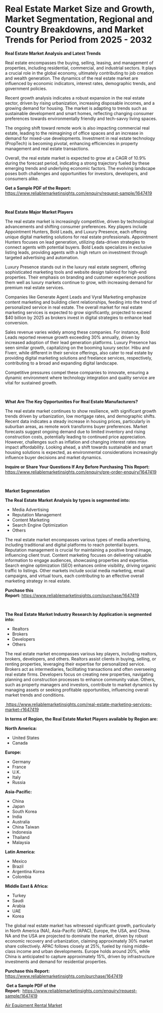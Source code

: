 <p><h1>Real Estate Market Size and Growth, Market Segmentation, Regional and Country Breakdowns, and Market Trends for Period from 2025 -  2032</h1></p><p><strong>Real Estate Market Analysis and Latest Trends</strong></p>
<p><p>Real estate encompasses the buying, selling, leasing, and management of properties, including residential, commercial, and industrial sectors. It plays a crucial role in the global economy, ultimately contributing to job creation and wealth generation. The dynamics of the real estate market are influenced by economic indicators, interest rates, demographic trends, and government policies.</p><p>Recent growth analysis indicates a robust expansion in the real estate sector, driven by rising urbanization, increasing disposable incomes, and a growing demand for housing. The market is adapting to trends such as sustainable development and smart homes, reflecting changing consumer preferences towards environmentally friendly and tech-savvy living spaces.</p><p>The ongoing shift toward remote work is also impacting commercial real estate, leading to the reimagining of office spaces and an increase in demand for mixed-use developments. Investment in real estate technology (PropTech) is becoming pivotal, enhancing efficiencies in property management and real estate transactions. </p><p>Overall, the real estate market is expected to grow at a CAGR of 10.9% during the forecast period, indicating a strong trajectory fueled by these emerging trends and underlying economic factors. The evolving landscape poses both challenges and opportunities for investors, developers, and consumers alike.</p></p>
<p><strong>Get a Sample PDF of the Report:&nbsp;</strong> <a href="https://www.reliablemarketinsights.com/enquiry/request-sample/1647419?utm_campaign=2935&utm_medium=2&utm_source=Github&utm_content=ia&utm_term=10032025&utm_id=real-estate">https://www.reliablemarketinsights.com/enquiry/request-sample/1647419</a></p>
<p>&nbsp;</p>
<p><strong>Real Estate Major Market Players</strong></p>
<p><p>The real estate market is increasingly competitive, driven by technological advancements and shifting consumer preferences. Key players include Appointment Hunters, Bold Leads, and Luxury Presence, each offering unique digital marketing solutions for real estate professionals. Appointment Hunters focuses on lead generation, utilizing data-driven strategies to connect agents with potential buyers. Bold Leads specializes in exclusive listing leads, providing agents with a high return on investment through targeted advertising and automation.</p><p>Luxury Presence stands out in the luxury real estate segment, offering sophisticated marketing tools and website design tailored for high-end properties. Their emphasis on branding and customer experience positions them well as luxury markets continue to grow, with increasing demand for premium real estate services. </p><p>Companies like Generate Agent Leads and Vyral Marketing emphasize content marketing and building client relationships, feeding into the trend of personalized service in real estate. The overall market for real estate marketing services is expected to grow significantly, projected to exceed $40 billion by 2025 as brokers invest in digital strategies to enhance lead conversion.</p><p>Sales revenue varies widely among these companies. For instance, Bold Leads reported revenue growth exceeding 30% annually, driven by increased adoption of their lead generation platforms. Luxury Presence has seen similar growth, capitalizing on the booming luxury sector. Hibu and Fiverr, while different in their service offerings, also cater to real estate by providing digital marketing solutions and freelance services, respectively, contributing to a broad and expanding digital landscape.</p><p>Competitive pressures compel these companies to innovate, ensuring a dynamic environment where technology integration and quality service are vital for sustained growth.</p></p>
<p>&nbsp;</p>
<p><strong>What Are The Key Opportunities For Real Estate Manufacturers?</strong></p>
<p><p>The real estate market continues to show resilience, with significant growth trends driven by urbanization, low mortgage rates, and demographic shifts. Recent data indicates a steady increase in housing prices, particularly in suburban areas, as remote work transforms buyer preferences. Market forecasts suggest ongoing demand due to limited inventory and rising construction costs, potentially leading to continued price appreciation. However, challenges such as inflation and changing interest rates may impact affordability. Looking ahead, a shift towards sustainable and smart housing solutions is expected, as environmental considerations increasingly influence buyer decisions and market dynamics.</p></p>
<p><strong>Inquire or Share Your Questions If Any Before Purchasing This Report:</strong> <a href="https://www.reliablemarketinsights.com/enquiry/pre-order-enquiry/1647419?utm_campaign=2935&utm_medium=2&utm_source=Github&utm_content=ia&utm_term=10032025&utm_id=real-estate">https://www.reliablemarketinsights.com/enquiry/pre-order-enquiry/1647419</a></p>
<p>&nbsp;</p>
<p><strong>Market Segmentation</strong></p>
<p><strong>The Real Estate Market Analysis by types is segmented into:</strong></p>
<p><ul><li>Media Advertising</li><li>Reputation Management</li><li>Content Marketing</li><li>Search Engine Optimization</li><li>Others</li></ul></p>
<p><p>The real estate market encompasses various types of media advertising, including traditional and digital platforms to reach potential buyers. Reputation management is crucial for maintaining a positive brand image, influencing client trust. Content marketing focuses on delivering valuable information to engage audiences, showcasing properties and expertise. Search engine optimization (SEO) enhances online visibility, driving organic traffic to listings. Other markets include social media marketing, email campaigns, and virtual tours, each contributing to an effective overall marketing strategy in real estate.</p></p>
<p><strong>Purchase this Report:&nbsp;</strong><a href="https://www.reliablemarketinsights.com/purchase/1647419?utm_campaign=2935&utm_medium=2&utm_source=Github&utm_content=ia&utm_term=10032025&utm_id=real-estate">https://www.reliablemarketinsights.com/purchase/1647419</a></p>
<p>&nbsp;</p>
<p><strong>The Real Estate Market Industry Research by Application is segmented into:</strong></p>
<p><ul><li>Realtors</li><li>Brokers</li><li>Developers</li><li>Others</li></ul></p>
<p><p>The real estate market encompasses various key players, including realtors, brokers, developers, and others. Realtors assist clients in buying, selling, or renting properties, leveraging their expertise for personalized service. Brokers act as intermediaries, facilitating transactions and often overseeing real estate firms. Developers focus on creating new properties, navigating planning and construction processes to enhance community value. Others, such as property managers and investors, contribute to market dynamics by managing assets or seeking profitable opportunities, influencing overall market trends and conditions.</p></p>
<p><a href="https://www.reliablemarketinsights.com/real-estate-marketing-services-market-r1647419?utm_campaign=2935&utm_medium=2&utm_source=Github&utm_content=ia&utm_term=10032025&utm_id=real-estate">&nbsp;https://www.reliablemarketinsights.com/real-estate-marketing-services-market-r1647419</a></p>
<p><strong>In terms of Region, the Real Estate Market Players available by Region are:</strong></p>
<p>
    <p> <strong> North America: </strong>
        <ul>
            <li>United States</li>
            <li>Canada</li>
        </ul>
        </p> 
    <p> <strong> Europe: </strong>
        <ul>
            <li>Germany</li>
            <li>France</li>
            <li>U.K.</li>
            <li>Italy</li>
            <li>Russia</li>
        </ul>
        </p> 
    <p> <strong> Asia-Pacific: </strong>
        <ul>
            <li>China</li>
            <li>Japan</li>
            <li>South Korea</li>
            <li>India</li>
            <li>Australia</li>
            <li>China Taiwan</li>
            <li>Indonesia</li>
            <li>Thailand</li>
            <li>Malaysia</li>
        </ul>
        </p> 
    <p> <strong> Latin America: </strong>
        <ul>
            <li>Mexico</li>
            <li>Brazil</li>
            <li>Argentina Korea</li>
            <li>Colombia</li>
        </ul>
        </p> 
    <p> <strong> Middle East & Africa: </strong>
        <ul>
            <li>Turkey</li>
            <li>Saudi</li>
            <li>Arabia</li>
            <li>UAE</li>
            <li>Korea</li>
        </ul>
    </p>
    </p>
<p><p>The global real estate market has witnessed significant growth, particularly in North America (NA), Asia-Pacific (APAC), Europe, the USA, and China. NA and the USA are projected to dominate the market, driven by robust economic recovery and urbanization, claiming approximately 30% market share collectively. APAC follows closely at 25%, fueled by rising middle-class income and urban developments. Europe holds around 20%, while China is anticipated to capture approximately 15%, driven by infrastructure investments and demand for residential properties.</p></p>
<p><strong>Purchase this Report: </strong><a href="https://www.reliablemarketinsights.com/purchase/1647419?utm_campaign=2935&utm_medium=2&utm_source=Github&utm_content=ia&utm_term=10032025&utm_id=real-estate">https://www.reliablemarketinsights.com/purchase/1647419</a></p>
<p>&nbsp;<strong>Get a Sample PDF of the Report:&nbsp;&nbsp;</strong><a href="https://www.reliablemarketinsights.com/enquiry/request-sample/1647419?utm_campaign=2935&utm_medium=2&utm_source=Github&utm_content=ia&utm_term=10032025&utm_id=real-estate">https://www.reliablemarketinsights.com/enquiry/request-sample/1647419</a></p>
<p><strong></strong></p>
<p><p><a href="https://github.com/djibenesha/Market-Research-Report-List-1/blob/main/air-equipment-rental-market.md?utm_campaign=2935&utm_medium=2&utm_source=Github&utm_content=ia&utm_term=10032025&utm_id=real-estate">Air Equipment Rental Market</a></p></p>
